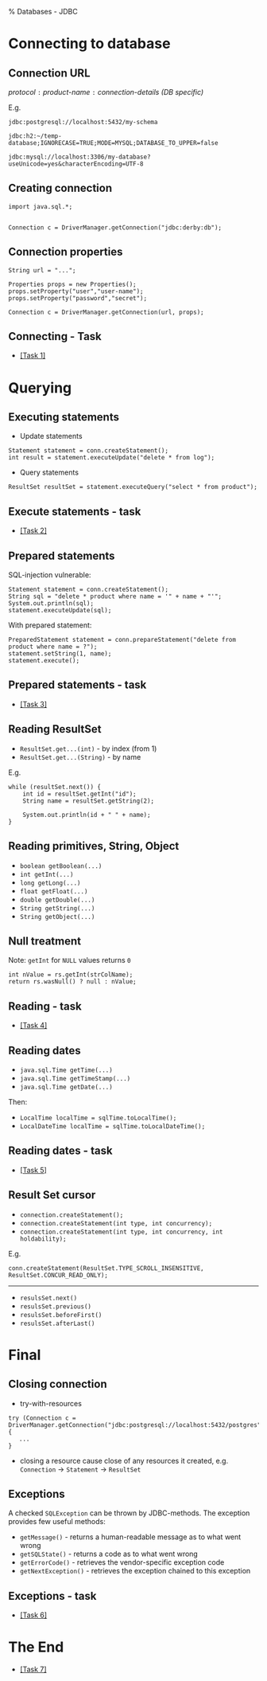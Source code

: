 % Databases - JDBC

# Connecting to database

## Connection URL


_protocol_ `:` _product-name_ `:` _connection-details (DB specific)_

E.g.
```
jdbc:postgresql://localhost:5432/my-schema
```

```
jdbc:h2:~/temp-database;IGNORECASE=TRUE;MODE=MYSQL;DATABASE_TO_UPPER=false
```

```
jdbc:mysql://localhost:3306/my-database?useUnicode=yes&characterEncoding=UTF-8
```


## Creating connection

```
import java.sql.*;


Connection c = DriverManager.getConnection("jdbc:derby:db");
```

## Connection properties

```
String url = "...";

Properties props = new Properties();
props.setProperty("user","user-name");
props.setProperty("password","secret");

Connection c = DriverManager.getConnection(url, props);
```
## Connecting - Task

* <a href="databases-3-tasks.html#/zadanie-1" target="_blank">[Task 1]</a>


# Querying

## Executing statements

* Update statements
```
Statement statement = conn.createStatement();
int result = statement.executeUpdate("delete * from log");
```

* Query statements

```
ResultSet resultSet = statement.executeQuery("select * from product");
```

## Execute statements - task 

* <a href="databases-3-tasks.html#/zadanie-2" target="_blank">[Task 2]</a>


## Prepared statements

SQL-injection vulnerable:
```
Statement statement = conn.createStatement();
String sql = "delete * product where name = '" + name + "'";
System.out.println(sql);
statement.executeUpdate(sql);
```

With prepared statement:
```
PreparedStatement statement = conn.prepareStatement("delete from product where name = ?");
statement.setString(1, name);
statement.execute();
```

## Prepared statements - task

* <a href="databases-3-tasks.html#/zadanie-3" target="_blank">[Task 3]</a>


## Reading ResultSet

* `ResultSet.get...(int)` - by index (from 1)
* `ResultSet.get...(String)` - by name 

E.g.
```
while (resultSet.next()) {
    int id = resultSet.getInt("id");
    String name = resultSet.getString(2);
    
    System.out.println(id + " " + name);
}
```

## Reading primitives, String, Object

* `boolean getBoolean(...)`
* `int getInt(...)`
* `long getLong(...)`
* `float getFloat(...)`
* `double getDouble(...)`
* `String getString(...)`
* `String getObject(...)`

## Null treatment

Note: `getInt` for `NULL` values returns `0`
 
```
int nValue = rs.getInt(strColName);
return rs.wasNull() ? null : nValue;
```

## Reading - task


* <a href="databases-3-tasks.html#/zadanie-4" target="_blank">[Task 4]</a>


## Reading dates

* `java.sql.Time getTime(...)`
* `java.sql.Time getTimeStamp(...)`
* `java.sql.Time getDate(...)`

Then:

* `LocalTime localTime = sqlTime.toLocalTime();`
* `LocalDateTime localTime = sqlTime.toLocalDateTime();`

## Reading dates - task


* <a href="databases-3-tasks.html#/zadanie-5" target="_blank">[Task 5]</a>


## Result Set cursor

* `connection.createStatement();`
* `connection.createStatement(int type, int concurrency);`
* `connection.createStatement(int type, int concurrency, int holdability);`

E.g.
```
conn.createStatement(ResultSet.TYPE_SCROLL_INSENSITIVE, ResultSet.CONCUR_READ_ONLY);
```

---

* `resulsSet.next()`
* `resulsSet.previous()`
* `resulsSet.beforeFirst()`
* `resulsSet.afterLast()`

# Final

## Closing connection

* try-with-resources
```
try (Connection c = DriverManager.getConnection("jdbc:postgresql://localhost:5432/postgres")) {
   ...
}
```

* closing a resource cause close of any resources it created, e.g. `Connection` -> `Statement` -> `ResultSet`

## Exceptions

A checked `SQLException` can be thrown by JDBC-methods. The exception provides few useful methods:

* `getMessage()` - returns a human-readable message as to what went wrong
* `getSQLState()` - returns a code as to what went wrong
* `getErrorCode()` - retrieves the vendor-specific exception code
* `getNextException()` - retrieves the exception chained to this exception

## Exceptions - task

* <a href="databases-3-tasks.html#/zadanie-6" target="_blank">[Task 6]</a>


# The End

* <a href="databases-3-tasks.html#/zadanie-7" target="_blank">[Task 7]</a>

